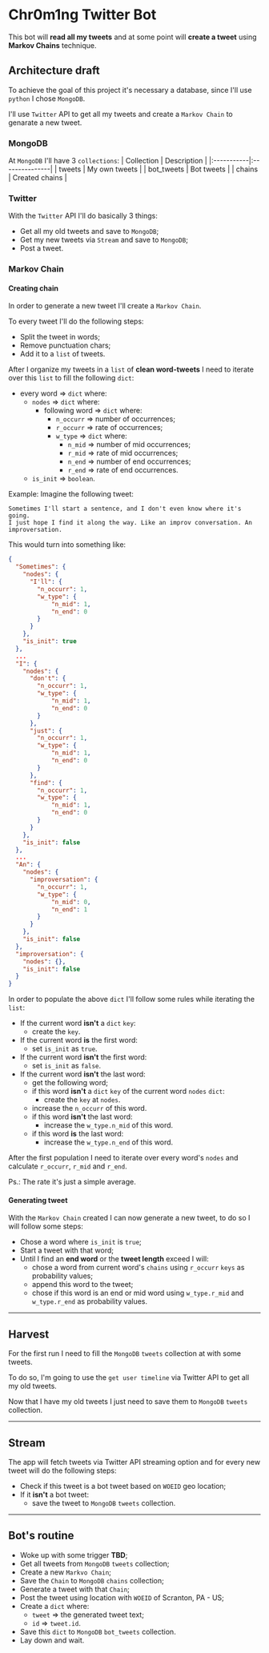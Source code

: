 # Chr0m1ng Twitter Bot

This bot will **read all my tweets** and at some point
will **create a tweet** using **Markov Chains** technique.

## Architecture draft

To achieve the goal of this project it's necessary a database,
since I'll use `python` I chose `MongoDB`.

I'll use `Twitter` API to get all my tweets and
create a `Markov Chain` to genarate a new tweet.

### MongoDB

At `MongoDB` I'll have 3 `collections`:
| Collection | Description    |
|:-----------|:---------------|
| tweets     | My own tweets  |
| bot_tweets | Bot tweets     |
| chains     | Created chains |

### Twitter

With the `Twitter` API I'll do basically 3 things:

- Get all my old tweets and save to `MongoDB`;
- Get my new tweets via `Stream` and save to `MongoDB`;
- Post a tweet.

### Markov Chain

#### Creating chain

In order to generate a new tweet I'll create a `Markov Chain`.

To every tweet I'll do the following steps:

- Split the tweet in words;
- Remove punctuation chars;
- Add it to a `list` of tweets.

After I organize my tweets in a `list` of **clean word-tweets** I need to
iterate over this `list` to fill the following `dict`:

- every word => `dict` where:
    - `nodes` => `dict` where:
        - following word => `dict` where:
            - `n_occurr` => number of occurrences;
            - `r_occurr` => rate of occurrences;
            - `w_type` => `dict` where:
                - `n_mid` => number of mid occurrences;
                - `r_mid` => rate of mid occurrences;
                - `n_end` => number of end occurrences;
                - `r_end` => rate of end occurrences.
    - `is_init` => `boolean`.

Example:
Imagine the following tweet:

```text
Sometimes I'll start a sentence, and I don't even know where it's going.
I just hope I find it along the way. Like an improv conversation. An improversation.
```

This would turn into something like:

```json
{
  "Sometimes": {
    "nodes": {
      "I'll": {
        "n_occurr": 1,
        "w_type": {
            "n_mid": 1,
            "n_end": 0
        }
      }
    },
    "is_init": true
  },
  ...
  "I": {
    "nodes": {
      "don't": {
        "n_occurr": 1,
        "w_type": {
            "n_mid": 1,
            "n_end": 0
        }
      },
      "just": {
        "n_occurr": 1,
        "w_type": {
            "n_mid": 1,
            "n_end": 0
        }
      },
      "find": {
        "n_occurr": 1,
        "w_type": {
            "n_mid": 1,
            "n_end": 0
        }
      }
    },
    "is_init": false
  },
  ...
  "An": {
    "nodes": {
      "improversation": {
        "n_occurr": 1,
        "w_type": {
            "n_mid": 0,
            "n_end": 1
        }
      }
    },
    "is_init": false
  },
  "improversation": {
    "nodes": {},
    "is_init": false
  }
}

```

In order to populate the above `dict` I'll follow some rules
while iterating the `list`:

- If the current word **isn't** a `dict` `key`:
    - create the `key`.
- If the current word **is** the first word:
    - set `is_init` as `true`.
- If the current word **isn't** the first word:
    - set `is_init` as `false`.
- If the current word **isn't** the last word:
    - get the following word;
    - if this word **isn't** a `dict` `key` of the current word `nodes` `dict`:
        - create the `key` at `nodes`.
    - increase the `n_occurr` of this word.
    - if this word **isn't** the last word:
        - increase the `w_type.n_mid` of this word.
    - if this word **is** the last word:
        - increase the `w_type.n_end` of this word.

After the first population I need to iterate over every word's `nodes`
and calculate `r_occurr`, `r_mid` and `r_end`.

Ps.: The rate it's just a simple average.

#### Generating tweet

With the `Markov Chain` created I can now generate a new tweet,
to do so I will follow some steps:

- Chose a word where `is_init` is `true`;
- Start a tweet with that word;
- Until I find an **end word** or the **tweet length** exceed I will:
    - chose a word from current word's `chains`
    using `r_occurr` `keys` as probability values;
    - append this word to the tweet;
    - chose if this word is an end or mid word using `w_type.r_mid`
    and `w_type.r_end` as probability values.

---

## Harvest

For the first run I need to fill the `MongoDB` `tweets` collection at with some tweets.

To do so, I'm going to use the `get user timeline` via Twitter API
to get all my old tweets.

Now that I have my old tweets I just need to save them to `MongoDB` `tweets` collection.

---

## Stream

The app will fetch tweets via Twitter API streaming option and
for every new tweet will do the following steps:

- Check if this tweet is a bot tweet based on `WOEID` geo location;
- If it **isn't** a bot tweet:
    - save the tweet to `MongoDB` `tweets` collection.

---

## Bot's routine

- Woke up with some trigger **TBD**;
- Get all tweets from `MongoDB` `tweets` collection;
- Create a new `Markvo Chain`;
- Save the `Chain` to `MongoDB` `chains` collection;
- Generate a tweet with that `Chain`;
- Post the tweet using location with `WOEID` of Scranton, PA - US;
- Create a `dict` where:
    - `tweet` => the generated tweet text;
    - `id` => `tweet.id`.
- Save this `dict` to `MongoDB` `bot_tweets` collection.
- Lay down and wait.
